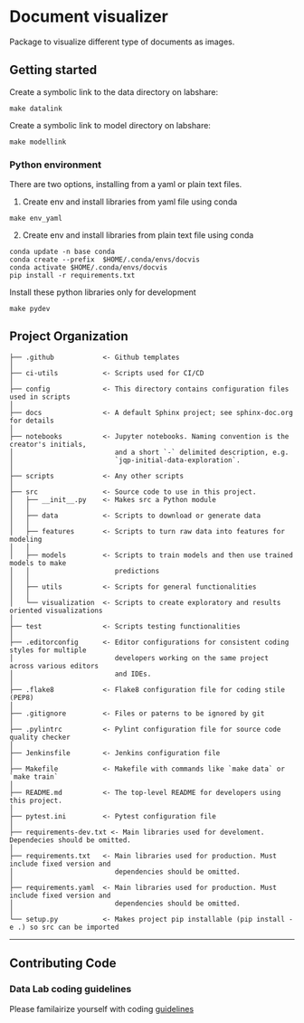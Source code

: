 Document visualizer 
==============================

Package to visualize different type of documents as images.

## Getting started

Create a symbolic link to the data directory on labshare:

```console
make datalink
```

Create a symbolic link to model directory on labshare:

```console
make modellink
```

### Python environment

There are two options, installing from a yaml or plain text files.


1. Create env and install libraries from yaml file using conda

```console
make env_yaml
```

2. Create env and install libraries from plain text file using conda

```console
conda update -n base conda
conda create --prefix  $HOME/.conda/envs/docvis
conda activate $HOME/.conda/envs/docvis
pip install -r requirements.txt
```

Install these python libraries only for development

```console
make pydev
```

Project Organization
------------


    ├── .github            <- Github templates
    │
    ├── ci-utils           <- Scripts used for CI/CD
    │
    ├── config             <- This directory contains configuration files used in scripts
    │
    ├── docs               <- A default Sphinx project; see sphinx-doc.org for details
    │
    ├── notebooks          <- Jupyter notebooks. Naming convention is the creator's initials,
    │                         and a short `-` delimited description, e.g.
    │                         `jqp-initial-data-exploration`.
    │
    ├── scripts            <- Any other scripts
    │
    ├── src                <- Source code to use in this project.
    │   ├── __init__.py    <- Makes src a Python module
    │   │
    │   ├── data           <- Scripts to download or generate data
    │   │
    │   ├── features       <- Scripts to turn raw data into features for modeling
    │   │
    │   ├── models         <- Scripts to train models and then use trained models to make
    │   │                     predictions
    │   │
    │   ├── utils          <- Scripts for general functionalities
    │   │
    │   └── visualization  <- Scripts to create exploratory and results oriented visualizations
    │
    ├── test               <- Scripts testing functionalities
    │
    ├── .editorconfig      <- Editor configurations for consistent coding styles for multiple
    │                         developers working on the same project across various editors
    │                         and IDEs.
    │
    ├── .flake8            <- Flake8 configuration file for coding stile (PEP8)
    │
    ├── .gitignore         <- Files or paterns to be ignored by git
    │
    ├── .pylintrc          <- Pylint configuration file for source code quality checker
    │
    ├── Jenkinsfile        <- Jenkins configuration file
    │
    ├── Makefile           <- Makefile with commands like `make data` or `make train`
    │
    ├── README.md          <- The top-level README for developers using this project.
    │
    ├── pytest.ini         <- Pytest configuration file
    │
    ├── requirements-dev.txt <- Main libraries used for develoment. Dependecies should be omitted.
    │
    ├── requirements.txt   <- Main libraries used for production. Must include fixed version and
    │                         dependencies should be omitted.
    │
    ├── requirements.yaml  <- Main libraries used for production. Must include fixed version and
    │                         dependencies should be omitted.
    │
    └── setup.py           <- Makes project pip installable (pip install -e .) so src can be imported


--------

## Contributing Code

### Data Lab coding guidelines

Please familairize yourself with coding [guidelines](https://pages.githubifc.iad.ca.inet/Datalab-Tutorial/guidelines/index.html)


